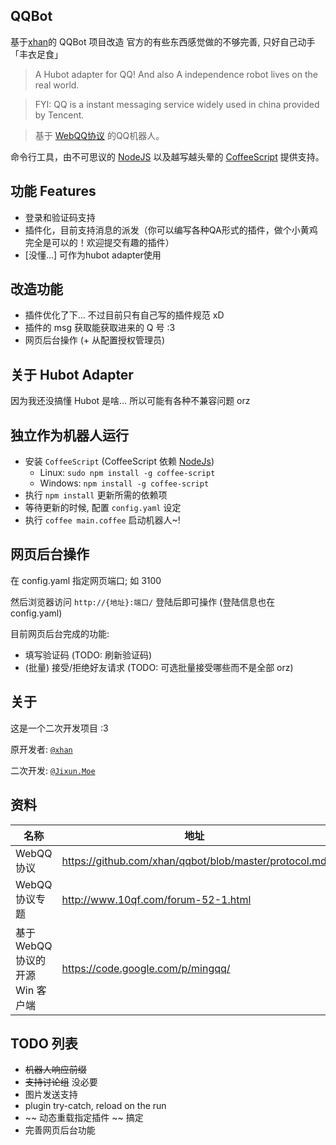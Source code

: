 QQBot 
------
基于[xhan](https://github.com/xhan/qqbot)的 QQBot 项目改造
官方的有些东西感觉做的不够完善, 只好自己动手「丰衣足食」

> A Hubot adapter for QQ! And also A independence robot lives on the real world.

> FYI: QQ is a instant messaging service widely used in china provided by Tencent.

> 基于 [WebQQ协议](https://github.com/xhan/qqbot/blob/master/protocol.md) 的QQ机器人。

命令行工具，由不可思议的 [NodeJS](http://nodejs.org) 以及越写越头晕的 [CoffeeScript](http://coffeescript.org/) 提供支持。  


功能 Features
-----
* 登录和验证码支持
* 插件化，目前支持消息的派发（你可以编写各种QA形式的插件，做个小黄鸡完全是可以的！欢迎提交有趣的插件）
* [没懂…] 可作为hubot adapter使用

改造功能
-----
* 插件优化了下… 不过目前只有自己写的插件规范 xD
* 插件的 msg 获取能获取进来的 Q 号 :3
* 网页后台操作 (+ 从配置授权管理员)

关于 Hubot Adapter
------
因为我还没搞懂 Hubot 是啥… 所以可能有各种不兼容问题 orz


独立作为机器人运行
-----
* 安装 `CoffeeScript` (CoffeeScript 依赖 [NodeJs](http://nodejs.org))
    * Linux:   `sudo npm install -g coffee-script`
    * Windows: `npm install -g coffee-script`
* 执行 `npm install` 更新所需的依赖项
* 等待更新的时候, 配置 `config.yaml` 设定
* 执行 `coffee main.coffee` 启动机器人~!

网页后台操作
-----
在 config.yaml 指定网页端口; 如 3100

然后浏览器访问 `http://{地址}:端口/` 登陆后即可操作 (登陆信息也在 config.yaml)

目前网页后台完成的功能:
* 填写验证码 (TODO: 刷新验证码)
* (批量) 接受/拒绝好友请求 (TODO: 可选批量接受哪些而不是全部 orz)

关于
----
这是一个二次开发项目 :3

原开发者: [`@xhan`](https://github.com/xhan)

二次开发: [`@Jixun.Moe`](https://github.com/JixunMoe/)

资料
----
名称 | 地址 |
---- | ---- |
WebQQ 协议 | https://github.com/xhan/qqbot/blob/master/protocol.md |
WebQQ 协议专题 | http://www.10qf.com/forum-52-1.html |
基于 WebQQ 协议的开源 Win 客户端 | https://code.google.com/p/mingqq/ |


TODO 列表
---
* ~~机器人响应前缀~~
* ~~支持讨论组~~ 没必要
* 图片发送支持
* plugin try-catch, reload on the run
* ~~ 动态重载指定插件 ~~ 搞定
* 完善网页后台功能